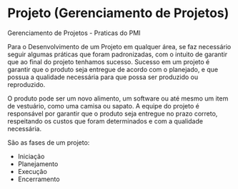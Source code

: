 # Projeto (Gerenciamento de Projetos)

Gerenciamento de Projetos - Praticas do PMI

Para o Desenvolvimento de um Projeto em qualquer área, se faz necessário seguir algumas práticas que foram padronizadas, com o intuito de garantir que ao final do projeto tenhamos sucesso.
Sucesso em um projeto é garantir que o produto seja entregue de acordo com o planejado, e que possua a qualidade necessária para que possa ser produzido ou reproduzido.

O produto pode ser um novo alimento, um software ou até mesmo um item de vestuário, como uma camisa ou sapato.
A equipe do projeto é responsável por garantir que o produto seja entregue no prazo correto, respeitando os custos que foram determinados e com a qualidade necessária.

São as fases de um projeto:

* Iniciação
* Planejamento
* Execução
* Encerramento
